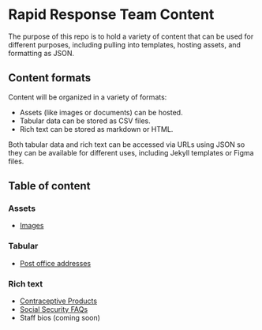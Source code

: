 # Rapid Response Team Content

The purpose of this repo is to hold a variety of content that can be used for different purposes, including pulling into templates, hosting assets, and formatting as JSON.

## Content formats

Content will be organized in a variety of formats:

- Assets (like images or documents) can be hosted.
- Tabular data can be stored as CSV files.
- Rich text can be stored as markdown or HTML.

Both tabular data and rich text can be accessed via URLs using JSON so they can be available for different uses, including Jekyll templates or Figma files.

## Table of content

### Assets
- [Images](https://bixal.github.io/rrt-content/images/water-boat.html)

### Tabular
- [Post office addresses](https://bixal.github.io/rrt-content/api/post-offices.json)

### Rich text
- [Contraceptive Products](https://bixal.github.io/rrt-content/contraceptive-products/)
- [Social Security FAQs](https://bixal.github.io/rrt-content/ssa-faqs.html)
- Staff bios (coming soon)